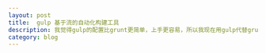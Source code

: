 ```yaml
---
layout: post
title:  gulp 基于流的自动化构建工具
description: 我觉得gulp的配置比grunt更简单，上手更容易，所以我现在用gulp代替grunt，什么是gulp什么的概念这篇文章里就不写了，这里只写gulp的实际应用，为我以后查看用。
category: blog
---
```




